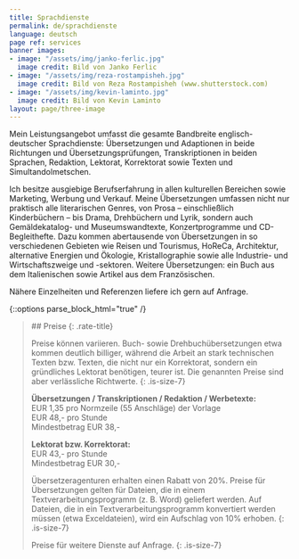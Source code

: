 ```yaml
---
title: Sprachdienste
permalink: de/sprachdienste
language: deutsch
page ref: services
banner images:
- image: "/assets/img/janko-ferlic.jpg"
  image credit: Bild von Janko Ferlic
- image: "/assets/img/reza-rostampisheh.jpg"
  image credit: Bild von Reza Rostampisheh (www.shutterstock.com)
- image: "/assets/img/kevin-laminto.jpg"
  image credit: Bild von Kevin Laminto
layout: page/three-image
---
```


Mein Leistungsangebot umfasst die gesamte Bandbreite englisch-deutscher Sprachdienste: Übersetzungen und Adaptionen in beide Richtungen und Übersetzungsprüfungen, Transkriptionen in beiden Sprachen, Redaktion, Lektorat, Korrektorat sowie Texten und Simultandolmetschen.

Ich besitze ausgiebige Berufserfahrung in allen kulturellen Bereichen sowie Marketing, Werbung und Verkauf. Meine Übersetzungen umfassen nicht nur praktisch alle literarischen Genres, von Prosa – einschließlich Kinderbüchern – bis Drama, Drehbüchern und Lyrik, sondern auch Gemäldekatalog- und Museumswandtexte, Konzertprogramme und CD-Begleithefte. Dazu kommen abertausende von Übersetzungen in so verschiedenen Gebieten wie Reisen und Tourismus, HoReCa, Architektur, alternative Energien und Ökologie, Kristallographie sowie alle Industrie- und Wirtschaftszweige und -sektoren. Weitere Übersetzungen: ein Buch aus dem Italienischen sowie Artikel aus dem Französischen.

Nähere Einzelheiten und Referenzen liefere ich gern auf Anfrage.

{::options parse_block_html="true" /}

<blockquote>
## Preise
{: .rate-title}

Preise können variieren. Buch- sowie Drehbuchübersetzungen etwa kommen deutlich billiger, während die Arbeit an stark technischen Texten bzw. Texten, die nicht nur ein Korrektorat, sondern ein gründliches Lektorat benötigen, teurer ist. Die genannten Preise sind aber verlässliche Richtwerte.
{: .is-size-7}

**Übersetzungen / Transkriptionen / Redaktion / Werbetexte:**<br>EUR 1,35 pro Normzeile (55 Anschläge) der Vorlage<br>EUR 48,- pro Stunde<br>Mindestbetrag EUR 38,-

**Lektorat bzw. Korrektorat:**<br>EUR 43,- pro Stunde<br>Mindestbetrag EUR 30,-

Übersetzeragenturen erhalten einen Rabatt von 20%. Preise für Übersetzungen gelten für Dateien, die in einem Textverarbeitungsprogramm (z. B. Word) geliefert werden. Auf Dateien, die in ein Textverarbeitungsprogramm konvertiert werden müssen (etwa Exceldateien), wird ein Aufschlag von 10% erhoben.
{: .is-size-7}

Preise für weitere Dienste auf Anfrage.
{: .is-size-7}

</blockquote>
